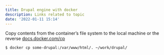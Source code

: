 ```yaml
---
title: Drupal engine with docker
description: Links related to topic
date: '2022-01-11 15:14'
---
```


Copy contents from the container’s file system to the local machine or the reverse [docs.docker.com/cp](https://docs.docker.com/engine/reference/commandline/cp/)
```Shell
$ docker cp some-drupal:/var/www/html/. ~/work/drupal/
```
